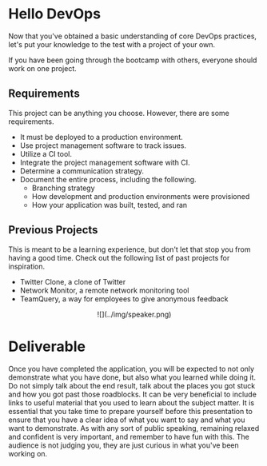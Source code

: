 # Hello DevOps

Now that you've obtained a basic understanding of core DevOps practices, let's put your knowledge to the test with a project of your own.

If you have been going through the bootcamp with others, everyone should work on one project.

## Requirements

This project can be anything you choose. However, there are some requirements.

 - It must be deployed to a production environment.
 - Use project management software to track issues.
 - Utilize a CI tool.
 - Integrate the project management software with CI.
 - Determine a communication strategy.
 - Document the entire process, including the following.
   - Branching strategy
   - How development and production environments were provisioned
   - How your application was built, tested, and ran

## Previous Projects

This is meant to be a learning experience, but don't let that stop you from having a good time. Check out the following list of past projects for inspiration.

 - Twitter Clone, a clone of Twitter
 - Network Monitor, a remote network monitoring tool
 - TeamQuery, a way for employees to give anonymous feedback

<center>
  ![](../img/speaker.png)  
</center>

# Deliverable

Once you have completed the application, you will be expected to not only demonstrate what you have done, but also what you learned while doing it. Do not simply talk about the end result, talk about the places you got stuck and how you got past those roadblocks. It can be very beneficial to include links to useful material that you used to learn about the subject matter. It is essential that you take time to prepare yourself before this presentation to ensure that you have a clear idea of what you want to say and what you want to demonstrate. As with any sort of public speaking, remaining relaxed and confident is very important, and remember to have fun with this. The audience is not judging you, they are just curious in what you've been working on.
